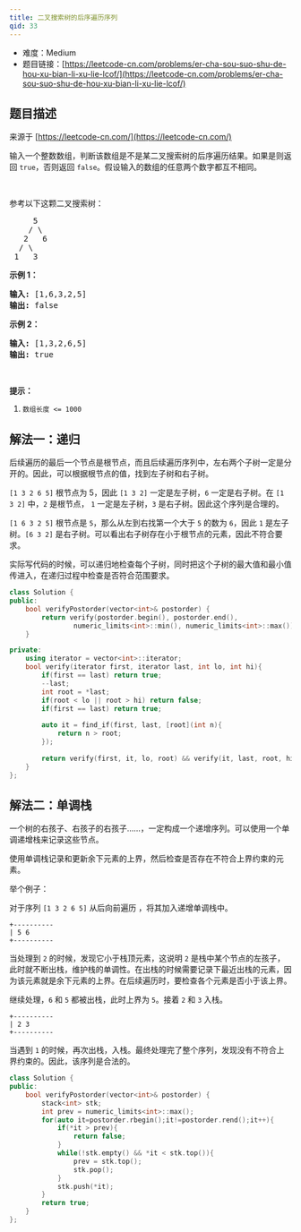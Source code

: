 ```yaml
---
title: 二叉搜索树的后序遍历序列
qid: 33
---
```



- 难度：Medium
- 题目链接：[https://leetcode-cn.com/problems/er-cha-sou-suo-shu-de-hou-xu-bian-li-xu-lie-lcof/](https://leetcode-cn.com/problems/er-cha-sou-suo-shu-de-hou-xu-bian-li-xu-lie-lcof/)


## 题目描述

来源于 [https://leetcode-cn.com/](https://leetcode-cn.com/)

<p>输入一个整数数组，判断该数组是不是某二叉搜索树的后序遍历结果。如果是则返回&nbsp;<code>true</code>，否则返回&nbsp;<code>false</code>。假设输入的数组的任意两个数字都互不相同。</p>

<p>&nbsp;</p>

<p>参考以下这颗二叉搜索树：</p>

<pre>     5
    / \
   2   6
  / \
 1   3</pre>

<p><strong>示例 1：</strong></p>

<pre><strong>输入: </strong>[1,6,3,2,5]
<strong>输出: </strong>false</pre>

<p><strong>示例 2：</strong></p>

<pre><strong>输入: </strong>[1,3,2,6,5]
<strong>输出: </strong>true</pre>

<p>&nbsp;</p>

<p><strong>提示：</strong></p>

<ol>
	<li><code>数组长度 &lt;= 1000</code></li>
</ol>


## 解法一：递归

后续遍历的最后一个节点是根节点，而且后续遍历序列中，左右两个子树一定是分开的。因此，可以根据根节点的值，找到左子树和右子树。


`[1 3 2 6 5]` 根节点为 5，因此 `[1 3 2]` 一定是左子树，`6` 一定是右子树。在 `[1 3 2]` 中，`2` 是根节点， `1` 一定是左子树，`3` 是右子树。因此这个序列是合理的。

`[1 6 3 2 5]` 根节点是 `5`，那么从左到右找第一个大于 `5` 的数为 `6`，因此 `1` 是左子树。`[6 3 2]` 是右子树。可以看出右子树存在小于根节点的元素，因此不符合要求。

实际写代码的时候，可以递归地检查每个子树，同时把这个子树的最大值和最小值传进入，在递归过程中检查是否符合范围要求。

```cpp
class Solution {
public:
    bool verifyPostorder(vector<int>& postorder) {
        return verify(postorder.begin(), postorder.end(),
                numeric_limits<int>::min(), numeric_limits<int>::max());
    }

private:
    using iterator = vector<int>::iterator;
    bool verify(iterator first, iterator last, int lo, int hi){
        if(first == last) return true;
        --last;
        int root = *last;
        if(root < lo || root > hi) return false;
        if(first == last) return true;
        
        auto it = find_if(first, last, [root](int n){
            return n > root;
        });
        
        return verify(first, it, lo, root) && verify(it, last, root, hi);
    }
};
```

## 解法二：单调栈

一个树的右孩子、右孩子的右孩子……，一定构成一个递增序列。可以使用一个单调递增栈来记录这些节点。

使用单调栈记录和更新余下元素的上界，然后检查是否存在不符合上界约束的元素。

举个例子：

对于序列 `[1 3 2 6 5]` 从后向前遍历 ，将其加入递增单调栈中。

```
+----------
| 5 6
+----------
```

当处理到 `2` 的时候，发现它小于栈顶元素，这说明 `2` 是栈中某个节点的左孩子，此时就不断出栈，维护栈的单调性。在出栈的时候需要记录下最近出栈的元素，因为该元素就是余下元素的上界。在后续遍历时，要检查各个元素是否小于该上界。

继续处理，`6` 和 `5` 都被出栈，此时上界为 `5`。接着 `2` 和 `3` 入栈。

```
+----------
| 2 3
+----------
```

当遇到 `1` 的时候，再次出栈，入栈。最终处理完了整个序列，发现没有不符合上界约束的。因此，该序列是合法的。


```cpp
class Solution {
public:
    bool verifyPostorder(vector<int>& postorder) {
        stack<int> stk;
        int prev = numeric_limits<int>::max();
        for(auto it=postorder.rbegin();it!=postorder.rend();it++){
            if(*it > prev){
                return false;
            }
            while(!stk.empty() && *it < stk.top()){
                prev = stk.top();
                stk.pop();
            }
            stk.push(*it);
        }
        return true;
    }
};
```
